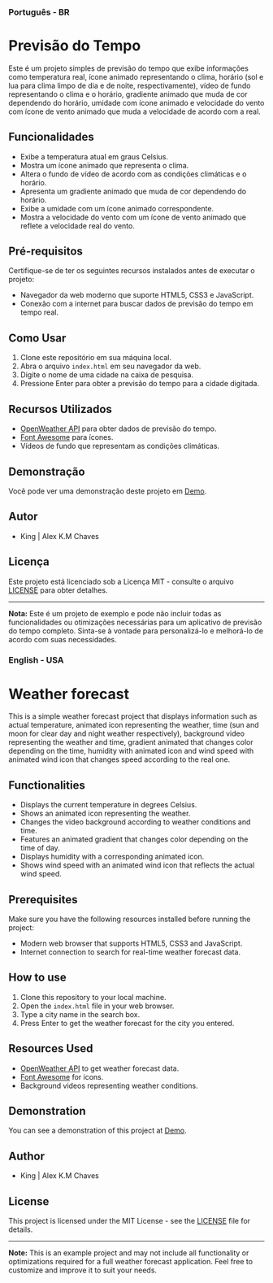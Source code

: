 ### Português - BR
# Previsão do Tempo

Este é um projeto simples de previsão do tempo que exibe informações como temperatura real, ícone animado representando o clima, horário (sol e lua para clima limpo de dia e de noite, respectivamente), vídeo de fundo representando o clima e o horário, gradiente animado que muda de cor dependendo do horário, umidade com ícone animado e velocidade do vento com ícone de vento animado que muda a velocidade de acordo com a real.

## Funcionalidades

- Exibe a temperatura atual em graus Celsius.
- Mostra um ícone animado que representa o clima.
- Altera o fundo de vídeo de acordo com as condições climáticas e o horário.
- Apresenta um gradiente animado que muda de cor dependendo do horário.
- Exibe a umidade com um ícone animado correspondente.
- Mostra a velocidade do vento com um ícone de vento animado que reflete a velocidade real do vento.

## Pré-requisitos

Certifique-se de ter os seguintes recursos instalados antes de executar o projeto:

- Navegador da web moderno que suporte HTML5, CSS3 e JavaScript.
- Conexão com a internet para buscar dados de previsão do tempo em tempo real.

## Como Usar

1. Clone este repositório em sua máquina local.
2. Abra o arquivo `index.html` em seu navegador da web.
3. Digite o nome de uma cidade na caixa de pesquisa.
4. Pressione Enter para obter a previsão do tempo para a cidade digitada.

## Recursos Utilizados

- [OpenWeather API](https://openweathermap.org/api) para obter dados de previsão do tempo.
- [Font Awesome](https://fontawesome.com/) para ícones.
- Vídeos de fundo que representam as condições climáticas.

## Demonstração

Você pode ver uma demonstração deste projeto em [Demo](https://sakemo.github.io/previsao-tempo/).

## Autor

- King | Alex K.M Chaves

## Licença

Este projeto está licenciado sob a Licença MIT - consulte o arquivo [LICENSE](LICENSE) para obter detalhes.

---

**Nota:** Este é um projeto de exemplo e pode não incluir todas as funcionalidades ou otimizações necessárias para um aplicativo de previsão do tempo completo. Sinta-se à vontade para personalizá-lo e melhorá-lo de acordo com suas necessidades.

### English - USA
# Weather forecast

This is a simple weather forecast project that displays information such as actual temperature, animated icon representing the weather, time (sun and moon for clear day and night weather respectively), background video representing the weather and time, gradient animated that changes color depending on the time, humidity with animated icon and wind speed with animated wind icon that changes speed according to the real one.

## Functionalities

- Displays the current temperature in degrees Celsius.
- Shows an animated icon representing the weather.
- Changes the video background according to weather conditions and time.
- Features an animated gradient that changes color depending on the time of day.
- Displays humidity with a corresponding animated icon.
- Shows wind speed with an animated wind icon that reflects the actual wind speed.

## Prerequisites

Make sure you have the following resources installed before running the project:

- Modern web browser that supports HTML5, CSS3 and JavaScript.
- Internet connection to search for real-time weather forecast data.

## How to use

1. Clone this repository to your local machine.
2. Open the `index.html` file in your web browser.
3. Type a city name in the search box.
4. Press Enter to get the weather forecast for the city you entered.

## Resources Used

- [OpenWeather API](https://openweathermap.org/api) to get weather forecast data.
- [Font Awesome](https://fontawesome.com/) for icons.
- Background videos representing weather conditions.

## Demonstration

You can see a demonstration of this project at [Demo](https://sakemo.github.io/previsao-tempo/).

## Author

- King | Alex K.M Chaves

## License

This project is licensed under the MIT License - see the [LICENSE](LICENSE) file for details.

---

**Note:** This is an example project and may not include all functionality or optimizations required for a full weather forecast application. Feel free to customize and improve it to suit your needs.

